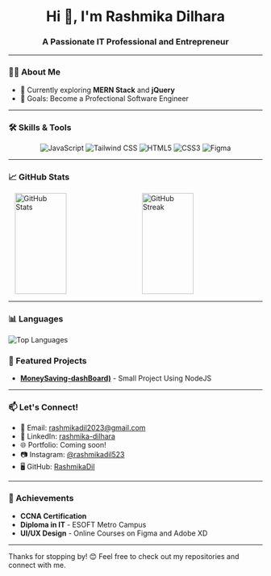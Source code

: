 <h1 align="center">Hi 👋, I'm Rashmika Dilhara</h1>
<h3 align="center">A Passionate IT Professional and Entrepreneur</h3>

---

### 👨‍💻 About Me  
- 🌱 Currently exploring **MERN Stack** and **jQuery**  
- 🎯 Goals: Become a Profectional Software Engineer


---
 
### 🛠 Skills & Tools  
<div align="center">
  <img src="https://img.shields.io/badge/JavaScript-323330?style=for-the-badge&logo=javascript&logoColor=F7DF1E" alt="JavaScript"/>
  <img src="https://img.shields.io/badge/TailwindCSS-06B6D4?style=for-the-badge&logo=tailwindcss&logoColor=white" alt="Tailwind CSS"/>
  <img src="https://img.shields.io/badge/HTML5-E34F26?style=for-the-badge&logo=html5&logoColor=white" alt="HTML5"/>
  <img src="https://img.shields.io/badge/CSS3-1572B6?style=for-the-badge&logo=css3&logoColor=white" alt="CSS3"/>
  <img src="https://img.shields.io/badge/Figma-F24E1E?style=for-the-badge&logo=figma&logoColor=white" alt="Figma"/>
</div>

---

### 📈 GitHub Stats  
<div style="display: flex; justify-content: space-around; align-items: center;">
  <img src="https://github-readme-stats.vercel.app/api?username=RashmikaDil&show_icons=true&theme=radical" alt="GitHub Stats" width="45%" height="200px"/>
 <img src="https://github-readme-streak-stats.herokuapp.com/?user=RashmikaDil&theme=radical" alt="GitHub Streak" width="45%" height="200px"/>
</div>

---
### 📊 Languages
![Top Languages](https://github-readme-stats.vercel.app/api/top-langs/?username=RashmikaDil&layout=compact&theme=radical)
### 🚀 Featured Projects  
- **[MoneySaving-dashBoard)]([https://github.com/RashmikaDil/NodeJs-MoneySaving-dashBoard])** - Small Project Using NodeJS


---

### 📫 Let's Connect!  
- 📧 Email: [rashmikadil2023@gmail.com](mailto:rashmikadil2023@gmail.com)  
- 💼 LinkedIn: [rashmika-dilhara](https://www.linkedin.com/in/rashmika-dilhara-47a7102aa/)  
- 🌐 Portfolio: Coming soon!  
- 📷 Instagram: [@rashmikadil523](https://www.instagram.com/rashmikadil523/)  
- 🖥 GitHub: [RashmikaDil](https://github.com/RashmikaDil)  

---

### 🏅 Achievements  
- **CCNA Certification**  
- **Diploma in IT** - ESOFT Metro Campus  
- **UI/UX Design** - Online Courses on Figma and Adobe XD  

---

Thanks for stopping by! 😊 Feel free to check out my repositories and connect with me.  
